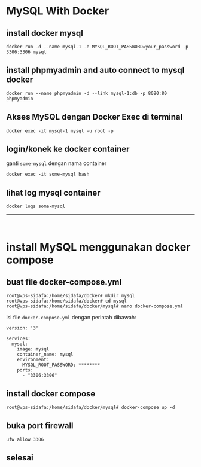 # MySQL With Docker

## install docker mysql
```
docker run -d --name mysql-1 -e MYSQL_ROOT_PASSWORD=your_password -p 3306:3306 mysql
```

## install phpmyadmin and auto connect to mysql docker
```
docker run --name phpmyadmin -d --link mysql-1:db -p 8080:80 phpmyadmin
```

## Akses MySQL dengan Docker Exec di terminal
```
docker exec -it mysql-1 mysql -u root -p
```

## login/konek ke docker container
ganti `some-mysql` dengan nama container
```
docker exec -it some-mysql bash
```

## lihat log mysql container
```
docker logs some-mysql
```

---
<br>

# install MySQL menggunakan docker compose
## buat file docker-compose.yml
```
root@vps-sidafa:/home/sidafa/docker# mkdir mysql
root@vps-sidafa:/home/sidafa/docker# cd mysql
root@vps-sidafa:/home/sidafa/docker/mysql# nano docker-compose.yml
```
isi file `docker-compose.yml` dengan perintah dibawah:
```
version: '3'

services:
  mysql:
    image: mysql
    container_name: mysql
    environment:
      MYSQL_ROOT_PASSWORD: ********
    ports:
      - "3306:3306"
```
## install docker compose
```
root@vps-sidafa:/home/sidafa/docker/mysql# docker-compose up -d
```
## buka port firewall
```
ufw allow 3306
```

## selesai